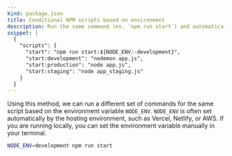 ```yaml
---
kind: package.json
title: Conditional NPM scripts based on environment
description: Run the same command (ex. `npm run start`) and automatically determine which script to run based on the environment variable `NODE_ENV`.
snippet: |
  {
    "scripts": {
      "start": "npm run start:${NODE_ENV:-development}",
      "start:development": "nodemon app.js",
      "start:production": "node app.js",
      "start:staging": "node app_staging.js"
    }
  }
---
```


Using this method, we can run a different set of commands for the same script based on the environment variable `NODE_ENV`. `NODE_ENV` is often set automatically by the hosting environment, such as Vercel, Netlify, or AWS. If you are running locally, you can set the environment variable manually in your terminal.

```bash
NODE_ENV=development npm run start
```
